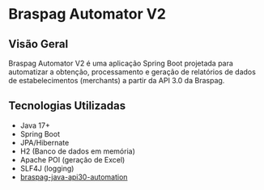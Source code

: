 # Braspag Automator V2

## Visão Geral
Braspag Automator V2 é uma aplicação Spring Boot projetada para automatizar a obtenção, processamento e geração de 
relatórios de dados de estabelecimentos (merchants) a partir da API 3.0 da Braspag.

## Tecnologias Utilizadas
- Java 17+
- Spring Boot
- JPA/Hibernate
- H2 (Banco de dados em memória)
- Apache POI (geração de Excel)
- SLF4J (logging)
- [braspag-java-api30-automation](https://github.com/FelipeFranke5/braspag-java-api30-automation)
